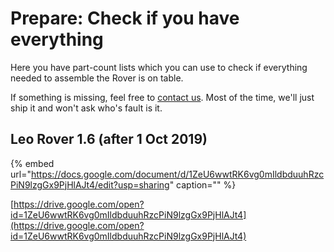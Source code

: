 # Prepare: Check if you have everything

Here you have part-count lists which you can use to check if everything needed to assemble the Rover is on table.

If something is missing, feel free to [contact us](mailto:%20contact@turtlerover.com). Most of the time, we'll just ship it and won't ask who's fault is it.

## Leo Rover 1.6 \(after 1 Oct 2019\)

{% embed url="https://docs.google.com/document/d/1ZeU6wwtRK6vg0mIldbduuhRzcPiN9lzgGx9PjHlAJt4/edit?usp=sharing" caption="" %}

[https://drive.google.com/open?id=1ZeU6wwtRK6vg0mIldbduuhRzcPiN9lzgGx9PjHlAJt4](https://drive.google.com/open?id=1ZeU6wwtRK6vg0mIldbduuhRzcPiN9lzgGx9PjHlAJt4)

## 

